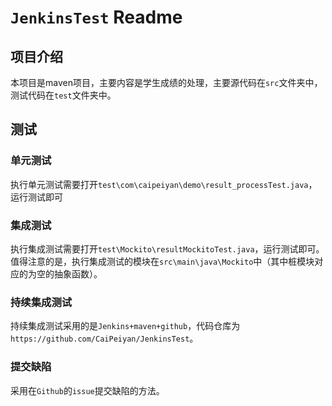 # `JenkinsTest` Readme

## 项目介绍

本项目是maven项目，主要内容是学生成绩的处理，主要源代码在`src`文件夹中，测试代码在`test`文件夹中。

## 测试

### 单元测试

执行单元测试需要打开`test\com\caipeiyan\demo\result_processTest.java`，运行测试即可

### 集成测试

执行集成测试需要打开`test\Mockito\resultMockitoTest.java`，运行测试即可。值得注意的是，执行集成测试的模块在`src\main\java\Mockito`中（其中桩模块对应的为空的抽象函数）。

### 持续集成测试

持续集成测试采用的是`Jenkins+maven+github`，代码仓库为`https://github.com/CaiPeiyan/JenkinsTest`。

### 提交缺陷

采用在`Github`的`issue`提交缺陷的方法。